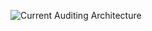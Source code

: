 ![Current Auditing Architecture](https://confluence.taulia.com/download/attachments/75497691/CurrentAudting.png?api=v2)
